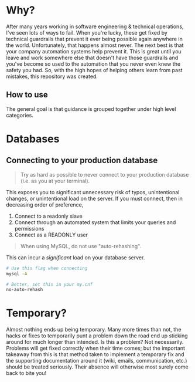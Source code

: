 # Why?

After many years working in software engineering & technical operations, I've seen lots of ways to fail. When you're lucky, these get fixed by technical guardrails that prevent it ever being possible again anywhere in the world. Unfortunately, that happens almost never. The next best is that your company automation systems help prevent it. This is great until you leave and work somewhere else that doesn't have those guardrails and you've become so used to the automation that you never even knew the safety you had. So, with the high hopes of helping others learn from past mistakes, this repository was created. 

## How to use

The general goal is that guidance is grouped together under high level categories. 

# Databases

## Connecting to your production database

> Try as hard as possible to never connect to your production database (i.e. as you at your terminal). 

This exposes you to significant unnecessary risk of typos, unintentional changes, or unintentional load on the server.  If you must connect, then in decreasing order of preference,

1. Connect to a readonly slave
1. Connect through an automated system that limits your queries and permissions
1. Connect as a READONLY user

> When using MySQL, do not use "auto-rehashing". 

This can incur a _significant_ load on your database server. 

```bash
# Use this flag when connecting
mysql -A

# Better, set this in your my.cnf
no-auto-rehash
```
# Temporary?

Almost nothing ends up being temporary. Many more times than not, the hacks or fixes to temporarily punt a problem down the road end up sticking around for much longer than intended. Is this a problem? Not necessarily. Problems will get fixed correctly when their time comes; but the important takeaway from this is that method taken to implement a temporary fix and the supporting documentation around it (wiki, emails, communication, etc.) should be treated seriously. Their absence will otherwise most surely come back to bite you!

